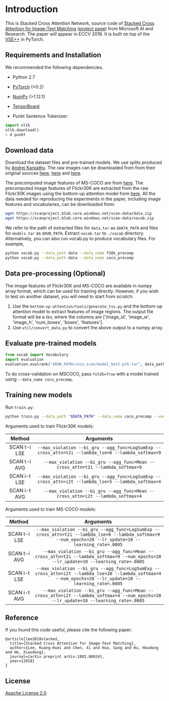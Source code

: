 # Introduction

This is Stacked Cross Attention Network, source code of [Stacked Cross Attention for Image-Text Matching](https://arxiv.org/abs/1803.08024) ([project page](https://kuanghuei.github.io/CleanNetProject/)) from Microsoft AI and Research. The paper will appear in ECCV 2018. It is built on top of the [VSE++](https://github.com/fartashf/vsepp) in PyTorch.


## Requirements and Installation
We recommended the following dependencies.

* Python 2.7
* [PyTorch](http://pytorch.org/) (>0.2)
* [NumPy](http://www.numpy.org/) (>1.12.1)
* [TensorBoard](https://github.com/TeamHG-Memex/tensorboard_logger)

* Punkt Sentence Tokenizer:
```python
import nltk
nltk.download()
> d punkt
```

## Download data

Download the dataset files and pre-trained models. We use splits produced by [Andrej Karpathy](http://cs.stanford.edu/people/karpathy/deepimagesent/). The raw images can be downloaded from from their original sources [here](http://nlp.cs.illinois.edu/HockenmaierGroup/Framing_Image_Description/KCCA.html), [here](http://shannon.cs.illinois.edu/DenotationGraph/) and [here](http://mscoco.org/).

The precomputed image features of MS-COCO are from [here](https://github.com/peteanderson80/bottom-up-attention). The precomputed image features of Flickr30K are extracted from the raw Flickr30K images using the bottom-up attention model from [here](https://github.com/peteanderson80/bottom-up-attention). All the data needed for reproducing the experiments in the paper, including image features and vocabularies, can be downloaded from:

```bash
wget https://scanproject.blob.core.windows.net/scan-data/data.zip
wget https://scanproject.blob.core.windows.net/scan-data/vocab.zip
```

We refer to the path of extracted files for `data.tar` as `$DATA_PATH` and files for `models.tar` as `$RUN_PATH`. Extract `vocab.tar` to `./vocab` directory. Alternatively, you can also run vocab.py to produce vocabulary files. For example, 

```bash
python vocab.py --data_path data --data_name f30k_precomp
python vocab.py --data_path data --data_name coco_precomp
```

## Data pre-processing (Optional)

The image features of Flickr30K and MS-COCO are available in numpy array format, which can be used for training directly. However, if you wish to test on another dataset, you will need to start from scratch:

1. Use the `bottom-up-attention/tools/generate_tsv.py` and the bottom-up attention model to extract features of image regions. The output file format will be a tsv, where the columns are ['image_id', 'image_w', 'image_h', 'num_boxes', 'boxes', 'features'].
2. Use `util/convert_data.py` to convert the above output to a numpy array.

## Evaluate pre-trained models

```python
from vocab import Vocabulary
import evaluation
evaluation.evalrank("$RUN_PATH/coco_scan/model_best.pth.tar", data_path="$DATA_PATH", split="test")'
```

To do cross-validation on MSCOCO, pass `fold5=True` with a model trained using 
`--data_name coco_precomp`.

## Training new models
Run `train.py`:

```bash
python train.py --data_path "$DATA_PATH" --data_name coco_precomp --vocab_path "$VOCAB_PATH" --logger_name runs/coco_scan/log --model_name runs/coco_scan/log --max_violation --bi_gru
```

Arguments used to train Flickr30K models:

| Method    | Arguments |
| :-------: | :-------: |
| SCAN t-i LSE     | `--max_violation --bi_gru --agg_func=LogSumExp --cross_attn=t2i --lambda_lse=6 --lambda_softmax=9` |
| SCAN t-i AVG     | `--max_violation --bi_gru --agg_func=Mean --cross_attn=t2i --lambda_softmax=9` |
| SCAN i-t LSE     | `--max_violation --bi_gru --agg_func=LogSumExp --cross_attn=i2t --lambda_lse=5 --lambda_softmax=4` |
| SCAN i-t AVG     | `--max_violation --bi_gru --agg_func=Mean --cross_attn=i2t --lambda_softmax=4` |


Arguments used to train MS-COCO models:

| Method    | Arguments |
| :-------: | :-------: |
| SCAN t-i LSE     | `--max_violation --bi_gru --agg_func=LogSumExp --cross_attn=t2i --lambda_lse=6 --lambda_softmax=9 --num_epochs=20 --lr_update=10 --learning_rate=.0005` |
| SCAN t-i AVG     | `--max_violation --bi_gru --agg_func=Mean --cross_attn=t2i --lambda_softmax=9 --num_epochs=20 --lr_update=10 --learning_rate=.0005` |
| SCAN i-t LSE     | `--max_violation --bi_gru --agg_func=LogSumExp --cross_attn=i2t --lambda_lse=20 --lambda_softmax=4 --num_epochs=20 --lr_update=10 --learning_rate=.0005` |
| SCAN i-t AVG     | `--max_violation --bi_gru --agg_func=Mean --cross_attn=i2t --lambda_softmax=4 --num_epochs=20 --lr_update=10 --learning_rate=.0005` |


## Reference

If you found this code useful, please cite the following paper:

```
@article{lee2018stacked,
  title={Stacked Cross Attention for Image-Text Matching},
  author={Lee, Kuang-Huei and Chen, Xi and Hua, Gang and Hu, Houdong and He, Xiaodong},
  journal={arXiv preprint arXiv:1803.08024},
  year={2018}
}
```

## License

[Apache License 2.0](http://www.apache.org/licenses/LICENSE-2.0)
